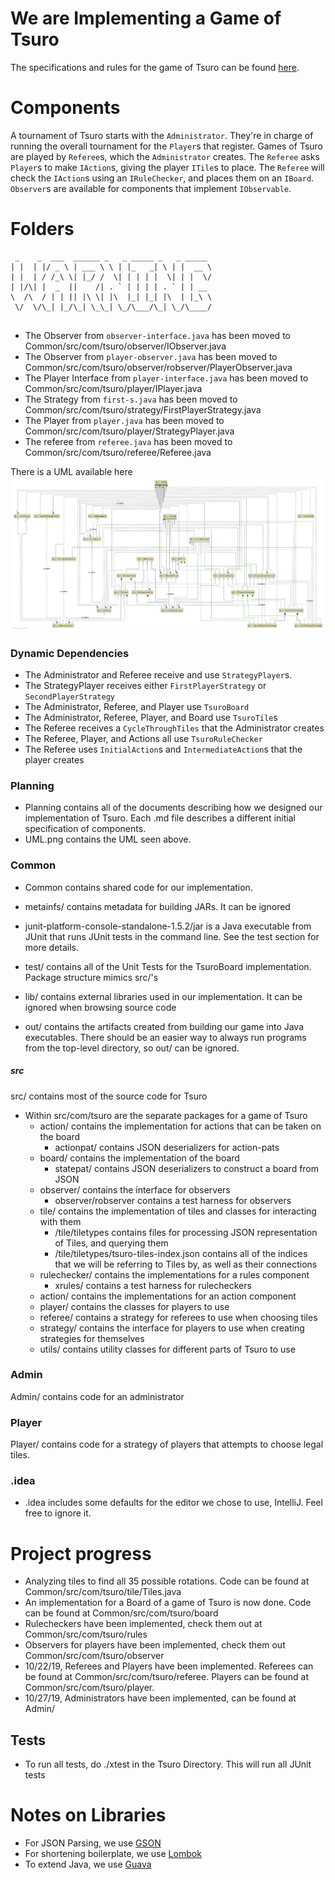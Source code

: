 

# We are Implementing a Game of Tsuro

The specifications and rules for the game of Tsuro can be found [here](https://ccs.neu.edu/home/matthias/4500-f19/tsuro.html). 

# Components

A tournament of Tsuro starts with the `Administrator`. They're in charge of running the overall tournament for
the `Player`s that register. Games of Tsuro are played by `Referee`s, which the `Administrator` creates. The `Referee`
asks `Player`s to make `IAction`s, giving the player `ITile`s to place. The `Referee` will check the `IAction`s using an
 `IRuleChecker`, and places them on an `IBoard`. `Observer`s are available for components that implement `IObservable`.   

# Folders
```
 _    _  ___  ______ _   _ _____ _   _ _____ 
| |  | |/ _ \ | ___ \ \ | |_   _| \ | |  __ \
| |  | / /_\ \| |_/ /  \| | | | |  \| | |  \/
| |/\| |  _  ||    /| . ` | | | | . ` | | __ 
\  /\  / | | || |\ \| |\  |_| |_| |\  | |_\ \
 \/  \/\_| |_/\_| \_\_| \_/\___/\_| \_/\____/
                                          

```
                                                    
 - The Observer from `observer-interface.java` has been moved to Common/src/com/tsuro/observer/IObserver.java
 - The Observer from `player-observer.java` has been moved to Common/src/com/tsuro/observer/robserver/PlayerObserver.java
 - The Player Interface from `player-interface.java` has been moved to Common/src/com/tsuro/player/IPlayer.java
 - The Strategy from `first-s.java` has been moved to Common/src/com/tsuro/strategy/FirstPlayerStrategy.java
 - The Player from `player.java` has been moved to Common/src/com/tsuro/player/StrategyPlayer.java
 - The referee from `referee.java` has been moved to Common/src/com/tsuro/referee/Referee.java
 
 There is a UML available here ![](UML.png)
 
 ### Dynamic Dependencies
 - The Administrator and Referee receive and use `StrategyPlayer`s.
 - The StrategyPlayer receives either `FirstPlayerStrategy` or `SecondPlayerStrategy`
 - The Administrator, Referee, and Player use `TsuroBoard`
 - The Administrator, Referee, Player, and Board use `TsuroTile`s
 - The Referee receives a `CycleThroughTiles` that the Administrator creates
 - The Referee, Player, and Actions all use `TsuroRuleChecker`
 - The Referee uses `InitialAction`s and `IntermediateAction`s that the player creates

 ### Planning
  - Planning contains all of the documents describing how we
  designed our implementation of Tsuro. Each .md file describes a different initial specification of components.
  - UML.png contains the UML seen above. 

### Common
  - Common contains shared code for our implementation. 

  - metainfs/ contains metadata for building JARs. It can be ignored

  - junit-platform-console-standalone-1.5.2/jar is a Java executable from JUnit that runs JUnit tests in the command line. See the test section for more details.

  - test/ contains all of the Unit Tests for the TsuroBoard implementation. Package structure mimics src/'s

  - lib/ contains external libraries used in our implementation. It can be ignored when browsing source code

  - out/ contains the artifacts created from building our game into Java executables. There should be an easier way to always run programs from the top-level directory, so out/ can be ignored.

##### src
  src/ contains most of the source code for Tsuro

  - Within src/com/tsuro are the separate packages for a game of Tsuro
    - action/ contains the implementation for actions that can be taken on the board 
      - actionpat/ contains JSON deserializers for action-pats
    - board/ contains the implementation of the board
      - statepat/ contains JSON deserializers to construct a board from JSON
    - observer/ contains the interface for observers
      - observer/robserver contains a test harness for observers
    - tile/ contains the implementation of tiles and classes for interacting with them
      - /tile/tiletypes contains files for processing JSON  representation of Tiles, and querying them
      - /tile/tiletypes/tsuro-tiles-index.json contains all of the indices that we will be referring to Tiles by, as well as their connections
    - rulechecker/ contains the implementations for a rules component
      - xrules/ contains a test harness for rulecheckers
    - action/ contains the implementations for an action component
    - player/ contains the classes for players to use
    - referee/ contains a strategy for referees to use when choosing tiles
    - strategy/ contains the interface for players to use when creating strategies for themselves
    - utils/ contains utility classes for different parts of Tsuro to use

  ### Admin
  Admin/ contains code for an administrator
  
  ### Player
  Player/ contains code for a strategy of players that attempts to choose legal tiles.
  
  ### .idea
  - .idea includes some defaults for the editor we chose to use, IntelliJ. Feel free
  to ignore it.
  
  

# Project progress

  - Analyzing tiles to find all 35 possible rotations. Code can be found at Common/src/com/tsuro/tile/Tiles.java
  - An implementation for a Board of a game of Tsuro is now done. Code can be found at Common/src/com/tsuro/board
  - Rulecheckers have been implemented, check them out at Common/src/com/tsuro/rules
  - Observers for players have been implemented, check them out Common/src/com/tsuro/observer
  - 10/22/19, Referees and Players have been implemented. Referees can be found at Common/src/com/tsuro/referee. Players can be found at Common/src/com/tsuro/player.
  - 10/27/19, Administrators have been implemented, can be found at Admin/

## Tests

  - To run all tests, do ./xtest in the Tsuro Directory. This will run all JUnit
    tests
    
    
# Notes on Libraries
  - For JSON Parsing, we use [GSON](https://sites.google.com/site/gson/gson-user-guide)
  - For shortening boilerplate, we use [Lombok](https://projectlombok.org)
  - To extend Java, we use [Guava](https://opensource.google/projects/guava)